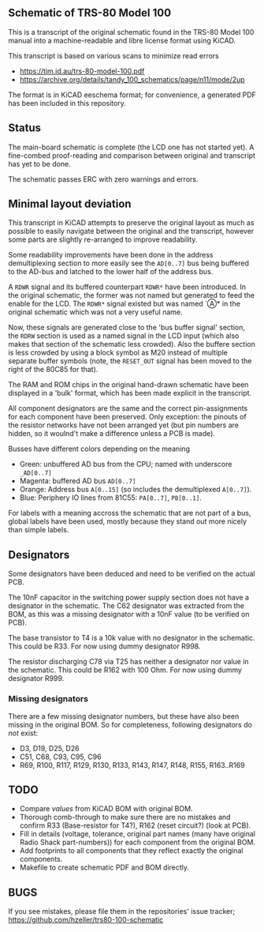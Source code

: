 Schematic of TRS-80 Model 100
-----------------------------

This is a transcript of the original schematic found in the TRS-80 Model 100
manual into a machine-readable and libre license format using KiCAD.

This transcript is based on various scans to minimize read errors

  * https://tim.id.au/trs-80-model-100.pdf
  * https://archive.org/details/tandy_100_schematics/page/n11/mode/2up

The format is in KiCAD eeschema format; for convenience, a generated PDF
has been included in this repository.

## Status
The main-board schematic is complete (the LCD one has not started yet).
A fine-combed proof-reading and comparison between original and transcript has
yet to be done.

The schematic passes ERC with zero warnings and errors.

## Minimal layout deviation
This transcript in KiCAD attempts to preserve the original layout as much
as possible to easily navigate between the original and the transcript, however
some parts are slightly re-arranged to improve readability.

Some readability improvements have been done in the address demultiplexing
section to more easily see the `AD[0..7]` bus being buffered to the AD-bus and
latched to the lower half of the address bus.

A `RDWR` signal and its buffered counterpart `RDWR*` have been introduced.
In the original schematic, the former was not named but generated to feed
the enable for the LCD. The `RDWR*` signal existed but was named `Ⓐ* in
the original schematic which was not a very useful name.

Now, these signals are generated close to the 'bus buffer signal' section, the
`RDRW` section is used as a named signal in the LCD input (which also makes
that section of the schematic less crowded). Also the buffere section is
less crowded by using a block symbol as M20 instead of multiple separate
buffer symbols (note, the `RESET_OUT` signal has been moved to the right of
the 80C85 for that).

The RAM and ROM chips in the original hand-drawn schematic have been displayed
in a 'bulk' format, which has been made explicit in the transcript.

All component designators are the same and the correct pin-assignments for
each component have been preserved.
Only exception: the pinouts of the resistor networks have not been arranged
yet (but pin numbers are hidden, so it woulnd't make a difference unless a PCB
is made).

Busses have different colors depending on the meaning

  * Green: unbuffered AD bus from the CPU; named with underscore `_AD[0..7]`
  * Magenta: buffered AD bus `AD[0..7]`
  * Orange: Address bus `A[0..15]` (so includes the demultiplexed `A[0..7]`).
  * Blue: Periphery IO lines from 81C55: `PA[0..7]`, `PB[0..1]`.

For labels with a meaning accross the schematic that are not part of
a bus, global labels have been used, mostly because they stand out
more nicely than simple labels.

## Designators

Some designators have been deduced and need to be verified on the actual
PCB.

The 10nF capacitor in the switching power supply section does not have a
designator in the schematic. The C62 designator was extracted from the BOM,
as this was a missing designator with a 10nF value (to be verified on PCB).

The base transistor to T4 is a 10k value with no designator in the schematic.
This could be R33. For now using dummy designator R998.

The resistor discharging C78 via T25 has neither a designator nor value in
the schematic. This could be R162 with 100 Ohm. For now using dummy
designator R999.

### Missing designators

There are a few missing designator numbers, but these have also been missing
in the original BOM. So for completeness, following designators do *not* exist:

  * D3, D19, D25, D26
  * C51, C68, C93, C95, C96
  * R69, R100, R117, R129, R130, R133, R143, R147, R148, R155, R163..R169

## TODO

  * Compare *values* from KiCAD BOM with original BOM.
  * Thorough comb-through to make sure there are no mistakes and
    confirm R33 (Base-resistor for T4?), R162 (reset circuit?) (look at PCB).
  * Fill in details (voltage, tolerance, original part names (many have original
    Radio Shack part-numbers)) for each component from the original BOM.
  * Add footprints to all components that they reflect exactly the original
    components.
  * Makefile to create schematic PDF and BOM directly.

## BUGS

If you see mistakes, please file them in the repositories' issue tracker;
https://github.com/hzeller/trs80-100-schematic